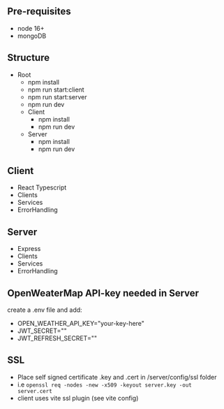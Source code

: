## Pre-requisites
- node 16+
- mongoDB
  
## Structure
 - Root
   - npm install
   - npm run start:client
   - npm run start:server
   - npm run dev
   - Client
     - npm install
     - npm run dev
   - Server
     - npm install
     - npm run dev

## Client
- React Typescript
- Clients
- Services
- ErrorHandling

## Server
- Express
- Clients
- Services
- ErrorHandling

## OpenWeaterMap API-key needed in Server
create a .env file and add:
 - OPEN_WEATHER_API_KEY="your-key-here"
 - JWT_SECRET="<your secret here>"
 - JWT_REFRESH_SECRET="<your refresh secret here>"

## SSL
- Place self signed certificate .key and .cert in /server/config/ssl folder
- i.e `openssl req -nodes -new -x509 -keyout server.key -out server.cert`
- client uses vite ssl plugin (see vite config)
